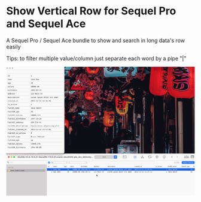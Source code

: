 # Show Vertical Row for Sequel Pro and Sequel Ace

A Sequel Pro / Sequel Ace bundle to show and search in long data's row easily

Tips: to filter multiple value/column just separate each word by a pipe "|"

![](https://github.com/spaarti/ShowVerticalRow-Sequel-bundle/blob/main/show-vertical.gif)
